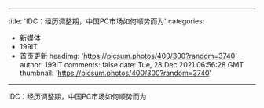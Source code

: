 
---
title: 'IDC：经历调整期，中国PC市场如何顺势而为'
categories: 
 - 新媒体
 - 199IT
 - 首页更新
headimg: 'https://picsum.photos/400/300?random=3740'
author: 199IT
comments: false
date: Tue, 28 Dec 2021 06:56:28 GMT
thumbnail: 'https://picsum.photos/400/300?random=3740'
---

<div>   
IDC：经历调整期，中国PC市场如何顺势而为  
</div>
            